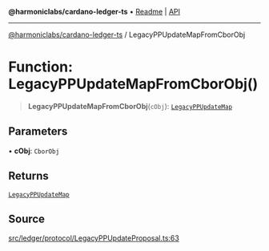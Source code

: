 **@harmoniclabs/cardano-ledger-ts** • [Readme](../Introduction) \| [API](../globals)

***

[@harmoniclabs/cardano-ledger-ts](../Introduction) / LegacyPPUpdateMapFromCborObj

# Function: LegacyPPUpdateMapFromCborObj()

> **LegacyPPUpdateMapFromCborObj**(`cObj`): [`LegacyPPUpdateMap`](../type-aliases/LegacyPPUpdateMap)

## Parameters

• **cObj**: `CborObj`

## Returns

[`LegacyPPUpdateMap`](../type-aliases/LegacyPPUpdateMap)

## Source

[src/ledger/protocol/LegacyPPUpdateProposal.ts:63](https://github.com/HarmonicLabs/cardano-ledger-ts/blob/d1659b0/src/ledger/protocol/LegacyPPUpdateProposal.ts#L63)
